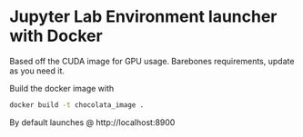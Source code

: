 # Jupyter Lab Environment launcher with Docker  

Based off the CUDA image for GPU usage. Barebones requirements, update as you need it. 

Build the docker image with 

```bash
docker build -t chocolata_image .
```

By default launches @ http://localhost:8900 

